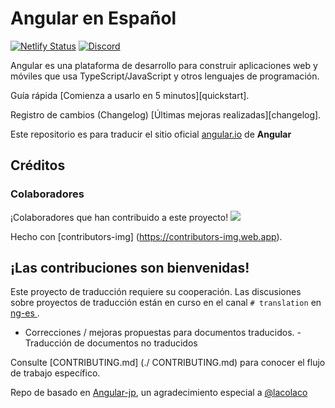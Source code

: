# Angular en Español
[![Netlify Status](https://api.netlify.com/api/v1/badges/2ddd3a56-12fd-4834-bd79-d2791a4cf989/deploy-status)](https://app.netlify.com/sites/angular-es/deploys) [![Discord](https://img.shields.io/discord/737097213548691506.svg?label=Discord&logo=discord&color=7289DA&labelColor=2C2F33)](https://discord.gg/tS4XVkS)


Angular es una plataforma de desarrollo para construir aplicaciones web y móviles que usa TypeScript/JavaScript y otros lenguajes de programación.

Guía rápida
[Comienza a usarlo en 5 minutos][quickstart].

Registro de cambios (Changelog)
[Últimas mejoras realizadas][changelog].

Este repositorio es para traducir el sitio oficial [angular.io](https://angular.io) de **Angular** 

## Créditos
### Colaboradores
¡Colaboradores que han contribuido a este proyecto!
<a href="https://github.com/antoniocardenas/angular-es/graphs/contributors">
  <img src = "https://contributors-img.web.app/image?repo=antoniocardenas/angular-es" />
</a>

Hecho con [contributors-img] (https://contributors-img.web.app).


## ¡Las contribuciones son bienvenidas!

Este proyecto de traducción requiere su cooperación.
Las discusiones sobre proyectos de traducción están en curso en el canal `# translation` en [ng-es ](https://discord.gg/tS4XVkS).

- Correcciones / mejoras propuestas para documentos traducidos.
-Traducción de documentos no traducidos

Consulte [CONTRIBUTING.md] (./ CONTRIBUTING.md) para conocer el flujo de trabajo específico.


Repo de basado en [Angular-jp](https://github.com/angular/angular-ja), un agradecimiento especial a [@lacolaco](https://github.com/lacolaco) 
